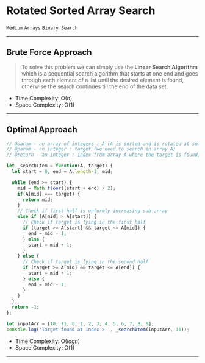 # Rotated Sorted Array Search

`Medium`
`Arrays`
`Binary Search`

----------

## Brute Force Approach

> To solve this problem we can simply use the **Linear Search Algorithm** which is a sequential search algorithm that starts at one end and goes through each element of a list until the desired element is found, otherwise the search continues till the end of the data set.

- Time Complexity: O($n$)
- Space Complexity: O($1$)

----------

## Optimal Approach

```javascript
// @param - an array of integers : A (A is sorted and is rotated at some pivot unknown beforehand)
// @param - an integer : target (we need to search in array A)
// @return - an integer : index from array A where the target is found, else -1

let _searchItem = function(A, target) {
  let start = 0, end = A.length-1, mid;

  while (end >= start) {
    mid = Math.floor((start + end) / 2);
    if(A[mid] === target) {
      return mid;
    }
    // Check if first half is unformly increasing sub-array
    else if (A[mid] > A[start]) {
      // Check if target is lying in the first half
      if (target >= A[start] && target <= A[mid]) {
        end = mid - 1;
      } else {
        start = mid + 1;
      }
    } else {
      // Check if target is lying in the second half
      if (target >= A[mid] && target <= A[end]) {
        start = mid + 1;
      } else {
        end = mid - 1;
      }
    }
  }
  return -1;
};

let inputArr = [10, 11, 0, 1, 2, 3, 4, 5, 6, 7, 8, 9];
console.log('Target found at index > ', _searchItem(inputArr, 11));
```

- Time Complexity: O($log n$)
- Space Complexity: O($1$)

----------
